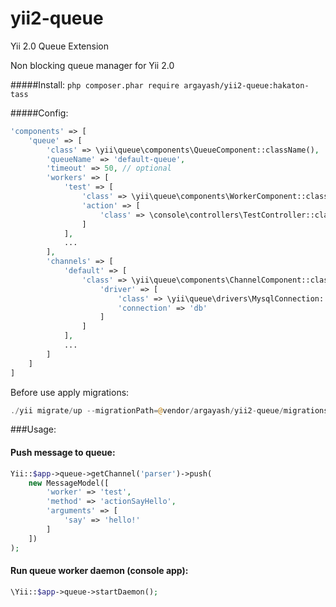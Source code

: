 # yii2-queue
Yii 2.0 Queue Extension

Non blocking queue manager for Yii 2.0

#####Install:
`php composer.phar require argayash/yii2-queue:hakaton-tass`

#####Config:
```php
'components' => [
    'queue' => [
        'class' => \yii\queue\components\QueueComponent::className(),
        'queueName' => 'default-queue',
        'timeout' => 50, // optional
        'workers' => [
            'test' => [
                'class' => \yii\queue\components\WorkerComponent::className(),
                'action' => [
                    'class' => \console\controllers\TestController::className(),
                ]
            ],
            ...
        ],
        'channels' => [
            'default' => [
                'class' => \yii\queue\components\ChannelComponent::className(),
                    'driver' => [
                        'class' => \yii\queue\drivers\MysqlConnection::className(),
                        'connection' => 'db'
                    ]
                ]
            ],
            ...
        ]
    ]
]
```

Before use apply migrations:
```php
./yii migrate/up --migrationPath=@vendor/argayash/yii2-queue/migrations
```

###Usage:

#### Push message to queue:
```php
Yii::$app->queue->getChannel('parser')->push(
    new MessageModel([
        'worker' => 'test',
        'method' => 'actionSayHello',
        'arguments' => [
            'say' => 'hello!'
        ]
    ])
);
```

#### Run queue worker daemon (console app):

```php
\Yii::$app->queue->startDaemon();
```        


